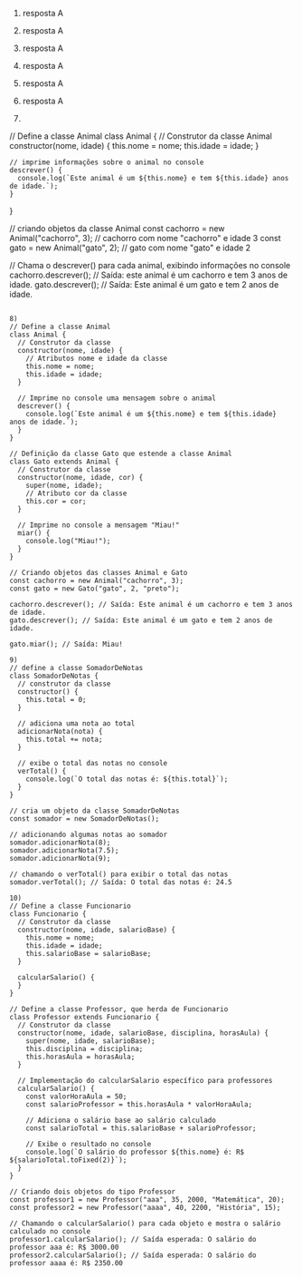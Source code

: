 1) resposta A
2) resposta A
3) resposta A
4) resposta A
5) resposta A
6) resposta A

7)
 // Define a classe Animal
class Animal {
    // Construtor da classe Animal
    constructor(nome, idade) {
      this.nome = nome;
      this.idade = idade;
    }
  
    // imprime informações sobre o animal no console
    descrever() {
      console.log(`Este animal é um ${this.nome} e tem ${this.idade} anos de idade.`);
    }
  }
  
  // criando objetos da classe Animal
  const cachorro = new Animal("cachorro", 3); // cachorro com nome "cachorro" e idade 3
  const gato = new Animal("gato", 2);         // gato com nome "gato" e idade 2
  
  // Chama o descrever() para cada animal, exibindo informações no console
  cachorro.descrever(); // Saída: este animal é um cachorro e tem 3 anos de idade.
  gato.descrever();     // Saída: Este animal é um gato e tem 2 anos de idade.
  ```

  8)
 // Define a classe Animal
class Animal {
    // Construtor da classe
    constructor(nome, idade) {
      // Atributos nome e idade da classe
      this.nome = nome;
      this.idade = idade;
    }
  
    // Imprime no console uma mensagem sobre o animal
    descrever() {
      console.log(`Este animal é um ${this.nome} e tem ${this.idade} anos de idade.`);
    }
  }
  
  // Definição da classe Gato que estende a classe Animal
  class Gato extends Animal {
    // Construtor da classe
    constructor(nome, idade, cor) {
      super(nome, idade);
      // Atributo cor da classe
      this.cor = cor;
    }
  
    // Imprime no console a mensagem "Miau!"
    miar() {
      console.log("Miau!");
    }
  }
  
  // Criando objetos das classes Animal e Gato
  const cachorro = new Animal("cachorro", 3);
  const gato = new Gato("gato", 2, "preto");
  
  cachorro.descrever(); // Saída: Este animal é um cachorro e tem 3 anos de idade.
  gato.descrever(); // Saída: Este animal é um gato e tem 2 anos de idade.
  
  gato.miar(); // Saída: Miau!

9)
// define a classe SomadorDeNotas
class SomadorDeNotas {
    // construtor da classe
    constructor() {
      this.total = 0;
    }
  
    // adiciona uma nota ao total
    adicionarNota(nota) {
      this.total += nota;
    }
  
    // exibe o total das notas no console
    verTotal() {
      console.log(`O total das notas é: ${this.total}`);
    }
  }
  
  // cria um objeto da classe SomadorDeNotas
  const somador = new SomadorDeNotas();
  
  // adicionando algumas notas ao somador
  somador.adicionarNota(8);
  somador.adicionarNota(7.5);
  somador.adicionarNota(9);
  
  // chamando o verTotal() para exibir o total das notas
  somador.verTotal(); // Saída: O total das notas é: 24.5

10)
// Define a classe Funcionario
class Funcionario {
    // Construtor da classe
    constructor(nome, idade, salarioBase) {
      this.nome = nome;
      this.idade = idade;
      this.salarioBase = salarioBase;
    }
  
    calcularSalario() {
    }
  }
  
  // Define a classe Professor, que herda de Funcionario
  class Professor extends Funcionario {
    // Construtor da classe
    constructor(nome, idade, salarioBase, disciplina, horasAula) {
      super(nome, idade, salarioBase);
      this.disciplina = disciplina;
      this.horasAula = horasAula;
    }
  
    // Implementação do calcularSalario específico para professores
    calcularSalario() {
      const valorHoraAula = 50;
      const salarioProfessor = this.horasAula * valorHoraAula;
  
      // Adiciona o salário base ao salário calculado
      const salarioTotal = this.salarioBase + salarioProfessor;
  
      // Exibe o resultado no console
      console.log(`O salário do professor ${this.nome} é: R$ ${salarioTotal.toFixed(2)}`);
    }
  }
  
  // Criando dois objetos do tipo Professor
  const professor1 = new Professor("aaa", 35, 2000, "Matemática", 20);
  const professor2 = new Professor("aaaa", 40, 2200, "História", 15);
  
  // Chamando o calcularSalario() para cada objeto e mostra o salário calculado no console
  professor1.calcularSalario(); // Saída esperada: O salário do professor aaa é: R$ 3000.00
  professor2.calcularSalario(); // Saída esperada: O salário do professor aaaa é: R$ 2350.00
